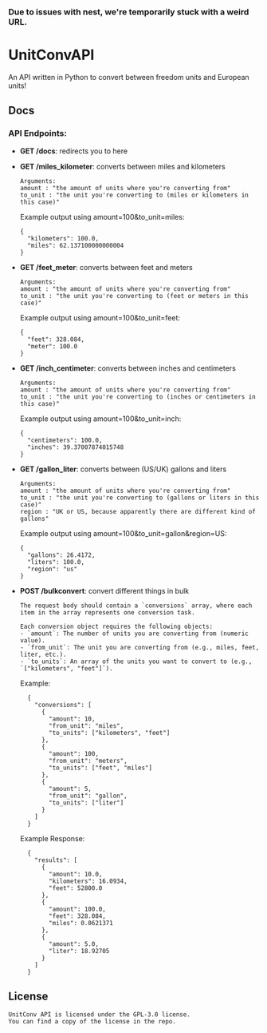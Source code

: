### Due to issues with nest, we're temporarily stuck with a weird URL.

# UnitConvAPI
An API written in Python to convert between freedom units and European units!

## Docs
### API Endpoints:

- **GET /docs**: redirects you to here

- **GET /miles_kilometer**: converts between miles and kilometers
  ```
  Arguments:
  amount : "the amount of units where you're converting from"
  to_unit : "the unit you're converting to (miles or kilometers in this case)"
  ```
  Example output using amount=100&to_unit=miles:
  ```
  {
    "kilometers": 100.0,
    "miles": 62.137100000000004
  }
  ```

- **GET /feet_meter**: converts between feet and meters
  ```
  Arguments:
  amount : "the amount of units where you're converting from"
  to_unit : "the unit you're converting to (feet or meters in this case)"
  ```
  Example output using amount=100&to_unit=feet:
  ```
  {
    "feet": 328.084,
    "meter": 100.0
  }
  ```

- **GET /inch_centimeter**: converts between inches and centimeters
  ```
  Arguments:
  amount : "the amount of units where you're converting from"
  to_unit : "the unit you're converting to (inches or centimeters in this case)"
  ```
  Example output using amount=100&to_unit=inch:
  ```
  {
    "centimeters": 100.0,
    "inches": 39.37007874015748
  }
  ```

- **GET /gallon_liter**: converts between (US/UK) gallons and liters
  ```
  Arguments:
  amount : "the amount of units where you're converting from"
  to_unit : "the unit you're converting to (gallons or liters in this case)"
  region : "UK or US, because apparently there are different kind of gallons"
  ```
  Example output using amount=100&to_unit=gallon&region=US:
  ```
  {
    "gallons": 26.4172,
    "liters": 100.0,
    "region": "us"
  }
  ```

- **POST /bulkconvert**: convert different things in bulk
  ```
  The request body should contain a `conversions` array, where each item in the array represents one conversion task.
  
  Each conversion object requires the following objects:
  - `amount`: The number of units you are converting from (numeric value).
  - `from_unit`: The unit you are converting from (e.g., miles, feet, liter, etc.).
  - `to_units`: An array of the units you want to convert to (e.g., `["kilometers", "feet"]`).
  ```
  
  Example:
  ```
    {
      "conversions": [
        {
          "amount": 10,
          "from_unit": "miles",
          "to_units": ["kilometers", "feet"]
        },
        {
          "amount": 100,
          "from_unit": "meters",
          "to_units": ["feet", "miles"]
        },
        {
          "amount": 5,
          "from_unit": "gallon",
          "to_units": ["liter"]
        }
      ]
    }
  ```

  Example Response:
  ```
    {
      "results": [
        {
          "amount": 10.0,
          "kilometers": 16.0934,
          "feet": 52800.0
        },
        {
          "amount": 100.0,
          "feet": 328.084,
          "miles": 0.0621371
        },
        {
          "amount": 5.0,
          "liter": 18.92705
        }
      ]
    }
  ```

## License
```
UnitConv API is licensed under the GPL-3.0 license.
You can find a copy of the license in the repo.
```
